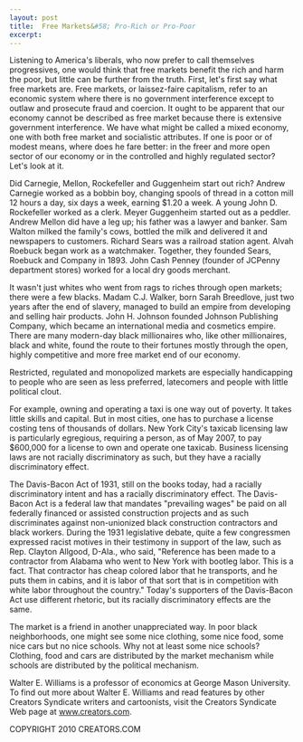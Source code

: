 ```yaml
---
layout: post
title:  Free Markets&#58; Pro-Rich or Pro-Poor
excerpt:
---
```


Listening to America's liberals, who now prefer to call themselves progressives, one would think that free markets benefit the rich and harm the poor, but little can be further from the truth. First, let's first say what free markets are. Free markets, or laissez-faire capitalism, refer to an economic system where there is no government interference except to outlaw and prosecute fraud and coercion. It ought to be apparent that our economy cannot be described as free market because there is extensive government interference. We have what might be called a mixed economy, one with both free market and socialistic attributes. If one is poor or of modest means, where does he fare better: in the freer and more open sector of our economy or in the controlled and highly regulated sector? Let's look at it.

Did Carnegie, Mellon, Rockefeller and Guggenheim start out rich? Andrew Carnegie worked as a bobbin boy, changing spools of thread in a cotton mill 12 hours a day, six days a week, earning $1.20 a week. A young John D. Rockefeller worked as a clerk. Meyer Guggenheim started out as a peddler. Andrew Mellon did have a leg up; his father was a lawyer and banker. Sam Walton milked the family's cows, bottled the milk and delivered it and newspapers to customers. Richard Sears was a railroad station agent. Alvah Roebuck began work as a watchmaker. Together, they founded Sears, Roebuck and Company in 1893. John Cash Penney (founder of JCPenny department stores) worked for a local dry goods merchant.

It wasn't just whites who went from rags to riches through open markets; there were a few blacks. Madam C.J. Walker, born Sarah Breedlove, just two years after the end of slavery, managed to build an empire from developing and selling hair products. John H. Johnson founded Johnson Publishing Company, which became an international media and cosmetics empire. There are many modern-day black millionaires who, like other millionaires, black and white, found the route to their fortunes mostly through the open, highly competitive and more free market end of our economy.

Restricted, regulated and monopolized markets are especially handicapping to people who are seen as less preferred, latecomers and people with little political clout.

 For example, owning and operating a taxi is one way out of poverty. It takes little skills and capital. But in most cities, one has to purchase a license costing tens of thousands of dollars. New York City's taxicab licensing law is particularly egregious, requiring a person, as of May 2007, to pay $600,000 for a license to own and operate one taxicab. Business licensing laws are not racially discriminatory as such, but they have a racially discriminatory effect.

The Davis-Bacon Act of 1931, still on the books today, had a racially discriminatory intent and has a racially discriminatory effect. The Davis-Bacon Act is a federal law that mandates "prevailing wages" be paid on all federally financed or assisted construction projects and as such discriminates against non-unionized black construction contractors and black workers. During the 1931 legislative debate, quite a few congressmen expressed racist motives in their testimony in support of the law, such as Rep. Clayton Allgood, D-Ala., who said, "Reference has been made to a contractor from Alabama who went to New York with bootleg labor. This is a fact. That contractor has cheap colored labor that he transports, and he puts them in cabins, and it is labor of that sort that is in competition with white labor throughout the country." Today's supporters of the Davis-Bacon Act use different rhetoric, but its racially discriminatory effects are the same.

The market is a friend in another unappreciated way. In poor black neighborhoods, one might see some nice clothing, some nice food, some nice cars but no nice schools. Why not at least some nice schools? Clothing, food and cars are distributed by the market mechanism while schools are distributed by the political mechanism.

Walter E. Williams is a professor of economics at George Mason University. To find out more about Walter E. Williams and read features by other Creators Syndicate writers and cartoonists, visit the Creators Syndicate Web page at www.creators.com.

COPYRIGHT 2010 CREATORS.COM
